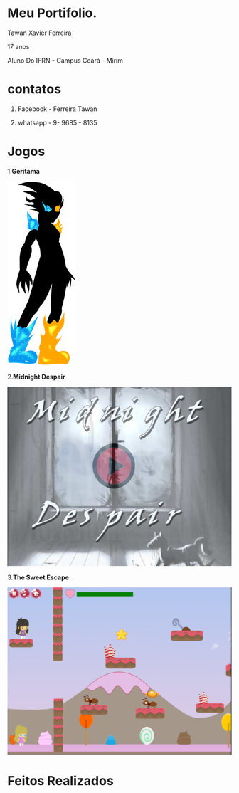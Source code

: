 # Meu Portifolio.

Tawan Xavier Ferreira 

17 anos

Aluno Do IFRN - Campus Ceará - Mirim 

# contatos 

1. Facebook - Ferreira Tawan

2. whatsapp - 9- 9685 - 8135

# Jogos
 
 1.**Geritama**
 
   <a href="https://tawanferreira10.github.io/geritama/" target="_blank"> ![Geritama](personagem1-sheet2.png) </a>

2.**Midnight Despair**
   
  <a href="Scarlleon.github.io/MidnightDespair/" target="_blank"> ![midnight despair](MDS.png) </a>
   
 3.**The Sweet Escape**
 
 <a href="https://ruanaffff.github.io/DOCEFUGA/" target="_blank"> ![the sweet escape](TSE.png) </a>

# Feitos Realizados

